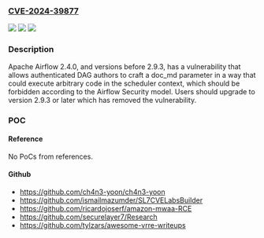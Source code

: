### [CVE-2024-39877](https://cve.mitre.org/cgi-bin/cvename.cgi?name=CVE-2024-39877)
![](https://img.shields.io/static/v1?label=Product&message=Apache%20Airflow&color=blue)
![](https://img.shields.io/static/v1?label=Version&message=2.4.0%3C%202.9.3%20&color=brighgreen)
![](https://img.shields.io/static/v1?label=Vulnerability&message=CWE-94%20Improper%20Control%20of%20Generation%20of%20Code%20('Code%20Injection')&color=brighgreen)

### Description

Apache Airflow 2.4.0, and versions before 2.9.3, has a vulnerability that allows authenticated DAG authors to craft a doc_md parameter in a way that could execute arbitrary code in the scheduler context, which should be forbidden according to the Airflow Security model. Users should upgrade to version 2.9.3 or later which has removed the vulnerability.

### POC

#### Reference
No PoCs from references.

#### Github
- https://github.com/ch4n3-yoon/ch4n3-yoon
- https://github.com/ismailmazumder/SL7CVELabsBuilder
- https://github.com/ricardojoserf/amazon-mwaa-RCE
- https://github.com/securelayer7/Research
- https://github.com/tylzars/awesome-vrre-writeups

